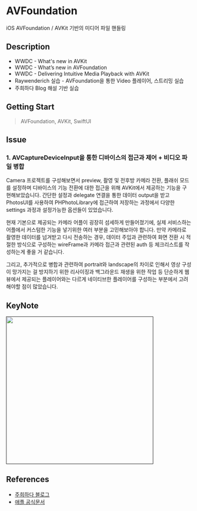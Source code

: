 # AVFoundation
iOS AVFoundation / AVKit 기반의 미디어 파일 핸들링

## Description
+ WWDC - What's new in AVKit
+ WWDC - What’s new in AVFoundation
+ WWDC - Delivering Intuitive Media Playback with AVKit
+ Raywenderich 실습 - AVFoundation을 통한 Video 플레이어, 스트리밍 실습
+ 주희하다 Blog 해설 기반 실습

## Getting Start
> AVFoundation, AVKit, SwiftUI

## Issue
### 1. AVCaptureDeviceInput을 통한 디바이스의 접근과 제어 + 비디오 파일 병합

Camera 프로젝트를 구성해보면서 preview, 촬영 및 전후방 카메라 전환, 플래쉬 모드를 설정하며 디바이스의 기능 전환에 대한 접근을 위해 AVKit에서 제공하는 기능을 구현해보았습니다. 간단한 설정과 delegate 연결을 통한 데이터 output을 받고 PhotosUI를 사용하여 PHPhotoLibrary에 접근하여 저장하는 과정에서 다양한 settings 과정과 설정가능한 옵션들이 있었습니다.

현재 기본으로 제공되는 카메라 어플이 굉장히 섬세하게 만들어졌기에, 실제 서비스하는 어플에서 커스텀한 기능을 넣기위한 여러 부분을 고민해보아야 합니다. 만약 카메라로 촬영한 데이터를 넘겨받고 다시 전송하는 경우, 데이터 주입과 관련하여 화면 전환 시 적절한 방식으로 구성하는 wireFrame과 카메라 접근과 관련된 auth 등 체크리스트를 작성하는게 좋을 거 같습니다.

그리고, 추가적으로 병합과 관련하여 portrait와 landscape의 차이로 인해서 영상 구성이 망가지는 걸 방지하기 위한 리사이징과 백그라운드 재생을 위한 작업 등 단순하게 웹 뷰에서 제공되는 플레이어와는 다르게 네이티브한 플레이어를 구성하는 부분에서 고려해야할 점이 많았습니다.

## KeyNote
[<img src = "" width = 400>]()

## References
+ [주희하다 블로그](https://caution-dev.github.io/tag/#AVKit)
+ [애플 공식문서](https://developer.apple.com/documentation/technologies?input=av)

